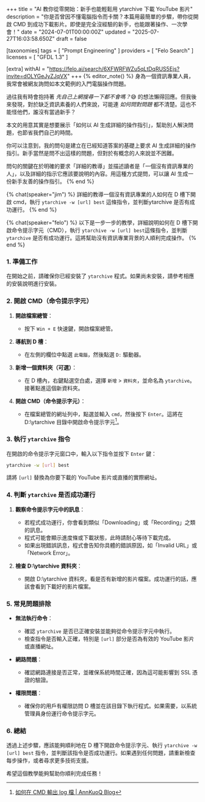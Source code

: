 +++
title = "AI 教你從零開始：新手也能輕鬆用 ytarchive 下載 YouTube 影片"
description = "你是否曾因不懂電腦指令而卡關？本篇用最簡單的步驟，帶你從開啟 CMD 到成功下載影片。即使是完全沒經驗的新手，也能跟著操作、一次學會！"
date = "2024-07-01T00:00:00Z"
updated = "2025-07-27T16:03:58.650Z"
draft = false

[taxonomies]
tags = [ "Prompt Engineering" ]
providers = [ "Felo Search" ]
licenses = [ "GFDL 1.3" ]

[extra]
withAI = "<https://felo.ai/search/6XFWRFWZu5qLtDqRUS5Ejs?invite=dOLYGeJyZJqVX>"
+++
{% editor_note() %}
身為一個資訊專業人員，我常會被網友詢問如本文範例的入門電腦操作問題。

過往我有時會抱持著 *先自己上網搜尋一下都不會嗎？*😅 的想法懶得回應。但我後來發現，對於缺乏資訊素養的人們來說，可能連 *如何問對問題* 都不清楚。這也不能怪他們，誰沒有當過新手？

本文的用意其實是想要展示「如何以 AI 生成詳細的操作指引」，幫助別人解決問題，也節省我們自己的時間。

你可以注意到，我的問句是建立在已經知道答案的基礎上要求 AI 生成詳細的操作指引。新手當然是問不出這樣的問題，但對於有概念的人來說並不困難。

問句的關鍵在於明確的要求「詳細的教導」並描述讀者是「一個沒有資訊專業的人」，以及詳細的指示它應該要說明的內容。用這種方式提問，可以讓 AI 生成一份新手友善的操作指引。
{% end %}

{% chat(speaker="jim") %}
詳細的教導一個沒有資訊專業的人如何在 D 槽下開啟 cmd，執行 `ytarchive -w [url] best` 這條指令，並判斷ytarchive 是否有成功運行。
{% end %}

{% chat(speaker="felo") %}
以下是一步一步的教學，詳細說明如何在 D 槽下開啟命令提示字元（CMD），執行 `ytarchive -w [url] best`這條指令，並判斷 `ytarchive` 是否有成功運行。這將幫助沒有資訊專業背景的人順利完成操作。
{% end %}

### 1. 準備工作

在開始之前，請確保你已經安裝了 `ytarchive` 程式。如果尚未安裝，請參考相應的安裝說明進行安裝。

### 2. 開啟 CMD（命令提示字元）

1. **開啟檔案總管**：
   - 按下 `Win + E` 快速鍵，開啟檔案總管。

2. **導航到 D 槽**：
   - 在左側的欄位中點選 `此電腦`，然後點選 `D:` 驅動器。

3. **新增一個資料夾（可選）**：
   - 在 D 槽內，右鍵點選空白處，選擇 `新增` > `資料夾`，並命名為 `ytarchive`。接著點進這個新資料夾。

4. **開啟 CMD（命令提示字元）**：
   - 在檔案總管的網址列中，點選並輸入 `cmd`，然後按下 `Enter`。這將在 D:\ytarchive 目錄中開啟命令提示字元[^1]。

### 3. 執行 `ytarchive` 指令

在開啟的命令提示字元窗口中，輸入以下指令並按下 `Enter` 鍵：

```bash
ytarchive -w [url] best
```

請將 `[url]` 替換為你要下載的 YouTube 影片或直播的實際網址。

### 4. 判斷 `ytarchive` 是否成功運行

1. **觀察命令提示字元中的訊息**：
   - 若程式成功運行，你會看到類似「Downloading」或「Recording」之類的訊息。
   - 程式可能會顯示進度條或下載狀態，此時請耐心等待下載完成。
   - 如果出現錯誤訊息，程式會告知你具體的錯誤原因，如「Invalid URL」或「Network Error」。

2. **檢查 D:\ytarchive 資料夾**：
   - 開啟 D:\ytarchive 資料夾，看是否有新增的影片檔案。成功運行的話，應該會看到下載好的影片檔案。

### 5. 常見問題排除

- **無法執行命令**：
  - 確認 `ytarchive` 是否已正確安裝並能夠從命令提示字元中執行。
  - 檢查指令是否輸入正確，特別是 `[url]` 部分是否為有效的 YouTube 影片或直播網址。

- **網路問題**：
  - 確認網路連接是否正常，並確保系統時間正確，因為這可能影響到 SSL 憑證的驗證。

- **權限問題**：
  - 確保你的用戶有權限訪問 D 槽並在該目錄下執行程式。如果需要，以系統管理員身份運行命令提示字元。

### 6. 總結

透過上述步驟，應該能夠順利地在 D 槽下開啟命令提示字元、執行 `ytarchive -w [url] best` 指令，並判斷該指令是否成功運行。如果遇到任何問題，請重新檢查每步操作，或者尋求更多技術支援。

希望這個教學能夠幫助你順利完成任務！

[^1]: [如何在 CMD 輸出 log 檔 | AnnKuoQ Blog](https://annkuoq.github.io/blog/2020-12-25-how-to-save-windows-cmd-logfile/)
